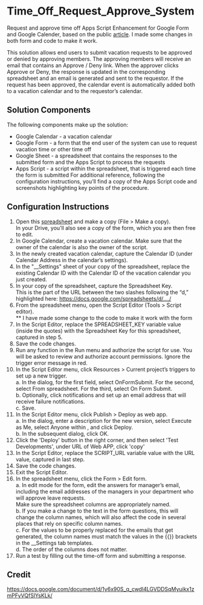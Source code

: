 # Time_Off_Request_Approve_System
Request and approve time off Apps Script Enhancement for Google Form and Google Calender, based on the public [article](https://docs.google.com/document/d/1y6x90S_q_cwdl4LGVDDSqMyuikx1zmPFyVQfSlYsKLk/). I made some changes in both form and code to make it work.

This solution allows end users to submit vacation requests to be approved or denied by approving members. The approving members will receive an email that contains an Approve / Deny link. When the approver clicks Approve or Deny, the response is updated in the corresponding spreadsheet and an email is generated and sent to the requestor. If the request has been approved, the calendar event is automatically added both to a vacation calendar and to the requestor’s calendar.

## Solution Components

The following components make up the solution:
* Google Calendar - a vacation calendar
* Google Form - a form that the end user of the system can use to request vacation time or other time off
* Google Sheet - a spreadsheet that contains the responses to the submitted form and the Apps Script to process the requests
* Apps Script - a script within the spreadsheet, that is triggered each time the form is submitted
For additional reference, following the configuration instructions, you’ll find a copy of the Apps Script code and screenshots highlighting key points of the procedure.

## Configuration Instructions

1. Open this [spreadsheet](https://docs.google.com/spreadsheets/d/1km6wVNkPFDbwxJUbatLAx9K6os8bUbAG2c7WgGndpOk) and make a copy (File > Make a copy).  
In your Drive, you’ll also see a copy of the form, which you are then free to edit.  
2. In Google Calendar, create a vacation calendar. Make sure that the owner of the calendar is also the owner of the script.  
3. In the newly created vacation calendar, capture the Calendar ID (under Calendar Address in the calendar’s settings).  
4. In the "__Settings" sheet of your copy of the spreadsheet, replace the existing Calendar ID with the Calendar ID of the vacation calendar you just created.  
5. In your copy of the spreadsheet, capture the Spreadsheet Key.    
This is the part of the URL between the two slashes following the “d,” highlighted here: https://docs.google.com/spreadsheets/d/…./  
6. From the spreadsheet menu, open the Script Editor (Tools > Script editor).  
** I have made some change to the code to make it work with the form 
8. In the Script Editor, replace the SPREADSHEET_KEY variable value (inside the quotes) with the Spreadsheet Key for this spreadsheet, captured in step 5.  
9. Save the code changes.  
10. Run any function in the Run menu and authorize the script for use. You will be asked to review and authorize account permissions. Ignore the trigger error message in red.  
11. In the Script Editor menu, click Resources > Current project’s triggers to set up a new trigger.  
a. In the dialog, for the first field, select OnFormSubmit. For the second, select From spreadsheet. For the third, select On Form Submit.  
b. Optionally, click notifications and set up an email address that will receive failure notifications.   
c. Save.  
12. In the Script Editor menu, click Publish > Deploy as web app.   
a. In the dialog, enter a description for the new version, select Execute as Me, select Anyone within <domain>, and click Deploy.   
b. In the subsequent dialog, click OK.   
13. Click the 'Deploy' button in the right corner, and then select 'Test Developments', under URL of Web APP, click 'copy'  
8. In the Script Editor, replace the SCRIPT_URL variable value with the URL value, captured in last step.  
9. Save the code changes. 
15. Exit the Script Editor.  
16. In the spreadsheet menu, click the Form > Edit form.  
a. In edit mode for the form, edit the answers for manager’s email, including the email addresses of the managers in your department who will approve leave requests.  
Make sure the spreadsheet columns are appropriately named.   
b. If you make a change to the text in the form questions, this will change the column names, which will also affect the code in several places that rely on specific column names.   
c. For the values to be properly replaced for the emails that get generated, the column names must match the values in the {{}} brackets in the __Settings tab templates.      
d. The order of the columns does not matter.  
17. Run a test by filling out the time-off form and submitting a response.  

## Credit
https://docs.google.com/document/d/1y6x90S_q_cwdl4LGVDDSqMyuikx1zmPFyVQfSlYsKLk/
